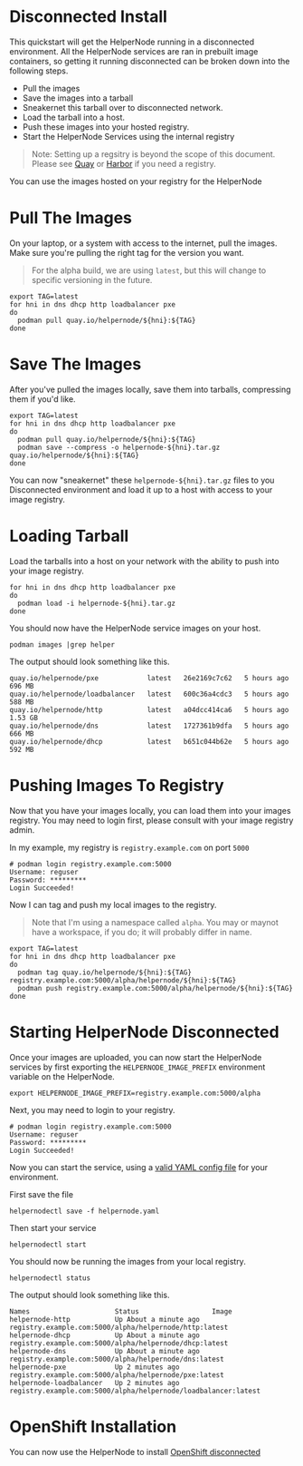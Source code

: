 # Disconnected Install

This quickstart will get the HelperNode running in a disconnected environment. All the HelperNode services are ran in prebuilt image containers, so getting it running disconnected can be broken down into the following steps.

* Pull the images
* Save the images into a tarball
* Sneakernet this tarball over to disconnected network.
* Load the tarball into a host.
* Push these images into your hosted registry.
* Start the HelperNode Services using the internal registry

> Note: Setting up a regsitry is beyond the scope of this document. Please
> see [Quay](https://www.projectquay.io/) or [Harbor](https://goharbor.io/)
> if you need a registry.

You can use the images hosted on your registry for the HelperNode

# Pull The Images

On your laptop, or a system with access to the internet, pull the
images. Make sure you're pulling the right tag for the version
you want.

> For the alpha build, we are using `latest`, but this will change to
> specific versioning in the future.

```shell
export TAG=latest
for hni in dns dhcp http loadbalancer pxe
do
  podman pull quay.io/helpernode/${hni}:${TAG}
done
```

# Save The Images

After you've pulled the images locally, save them into tarballs,
compressing them if you'd like.

```shell
export TAG=latest
for hni in dns dhcp http loadbalancer pxe
do
  podman pull quay.io/helpernode/${hni}:${TAG}
  podman save --compress -o helpernode-${hni}.tar.gz quay.io/helpernode/${hni}:${TAG} 
done
```

You can now "sneakernet" these `helpernode-${hni}.tar.gz` files to you
Disconnected environment and load it up to a host with access to your
image registry.

# Loading Tarball

Load the tarballs into a host on your network with the
ability to push into your image registry.

```shell
for hni in dns dhcp http loadbalancer pxe
do
  podman load -i helpernode-${hni}.tar.gz
done
```

You should now have the HelperNode service images on your host.

```shell
podman images |grep helper
```

The output should look something like this.

```
quay.io/helpernode/pxe            latest   26e2169c7c62   5 hours ago    696 MB
quay.io/helpernode/loadbalancer   latest   600c36a4cdc3   5 hours ago    588 MB
quay.io/helpernode/http           latest   a04dcc414ca6   5 hours ago    1.53 GB
quay.io/helpernode/dns            latest   1727361b9dfa   5 hours ago    666 MB
quay.io/helpernode/dhcp           latest   b651c044b62e   5 hours ago    592 MB
```

# Pushing Images To Registry

Now that you have your images locally, you can load them into your images
registry. You may need to login first, please consult with your image
registry admin.

In my example, my registry is `registry.example.com` on port `5000`

```shell
# podman login registry.example.com:5000
Username: reguser
Password: *********
Login Succeeded!
```

Now I can tag and push my local images to the registry.

> Note that I'm using a namespace called `alpha`. You may or maynot have
> a workspace, if you do; it will probably differ in name.

```shell
export TAG=latest
for hni in dns dhcp http loadbalancer pxe
do
  podman tag quay.io/helpernode/${hni}:${TAG}  registry.example.com:5000/alpha/helpernode/${hni}:${TAG}
  podman push registry.example.com:5000/alpha/helpernode/${hni}:${TAG}
done
```

# Starting HelperNode Disconnected

Once your images are uploaded, you can now start the HelperNode services
by first exporting the `HELPERNODE_IMAGE_PREFIX` environment variable
on the HelperNode.

```shell
export HELPERNODE_IMAGE_PREFIX=registry.example.com:5000/alpha
```

Next, you may need to login to your registry.

```shell
# podman login registry.example.com:5000
Username: reguser
Password: *********
Login Succeeded!
```

Now you can start the service, using a [valid YAML config file](yaml-file-forward.md) for
your environment.

First save the file

```shell
helpernodectl save -f helpernode.yaml
```

Then start your service

```shell
helpernodectl start
```

You should now be running the images from your local registry.

```shell
helpernodectl status
```

The output should look something like this.

```shell
Names                     Status                  Image
helpernode-http           Up About a minute ago   registry.example.com:5000/alpha/helpernode/http:latest
helpernode-dhcp           Up About a minute ago   registry.example.com:5000/alpha/helpernode/dhcp:latest
helpernode-dns            Up About a minute ago   registry.example.com:5000/alpha/helpernode/dns:latest
helpernode-pxe            Up 2 minutes ago        registry.example.com:5000/alpha/helpernode/pxe:latest
helpernode-loadbalancer   Up 2 minutes ago        registry.example.com:5000/alpha/helpernode/loadbalancer:latest
```

# OpenShift Installation

You can now use the HelperNode to install [OpenShift disconnected](https://docs.openshift.com/container-platform/4.6/installing/installing_bare_metal/installing-restricted-networks-bare-metal.html)
